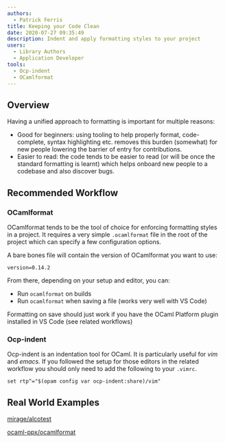 ```yaml
---
authors:
  - Patrick Ferris
title: Keeping your Code Clean
date: 2020-07-27 09:35:49
description: Indent and apply formatting styles to your project
users:
  - Library Authors
  - Application Developer
tools:
  - Ocp-indent
  - OCamlformat
---
```


## Overview

Having a unified approach to formatting is important for multiple reasons: 

- Good for beginners: using tooling to help properly format, code-complete, syntax highlighting etc. removes this burden (somewhat) for new people lowering the barrier of entry for contributions.
- Easier to read: the code tends to be easier to read (or will be once the standard formatting is learnt) which helps onboard new people to a codebase and also discover bugs.

## Recommended Workflow

### OCamlformat

OCamlformat tends to be the tool of choice for enforcing formatting styles in a project. It requires a very simple `.ocamlformat` file in the root of the project which can specify a few configuration options. 

A bare bones file will contain the version of OCamlformat you want to use:

```
version=0.14.2
```

From there, depending on your setup and editor, you can:

- Run `ocamlformat` on builds
- Run `ocamlformat` when saving a file (works very well with VS Code)

Formatting on save should just work if you have the OCaml Platform plugin installed in VS Code (see related workflows)

### Ocp-indent

Ocp-indent is an indentation tool for OCaml. It is particularly useful for *vim* and *emacs.* If you followed the setup for those editors in the related workflow you should only need to add the following to your `.vimrc`. 

```
set rtp^="$(opam config var ocp-indent:share)/vim"
```

## Real World Examples

[mirage/alcotest](https://github.com/mirage/alcotest/blob/master/.ocamlformat)

[ocaml-ppx/ocamlformat](https://github.com/ocaml-ppx/ocamlformat/blob/master/.ocp-indent)
